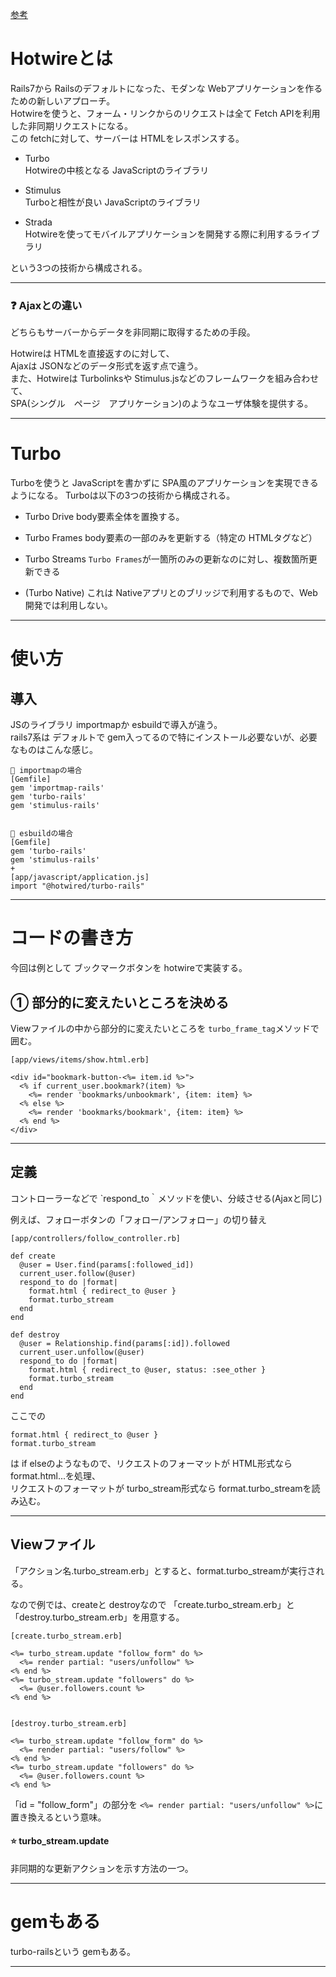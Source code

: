 [参考](https://zenn.dev/shita1112/books/cat-hotwire-turbo/viewer/abstract)  
  
# Hotwireとは
Rails7から Railsのデフォルトになった、モダンな Webアプリケーションを作るための新しいアプローチ。  
Hotwireを使うと、フォーム・リンクからのリクエストは全て Fetch APIを利用した非同期リクエストになる。  
この fetchに対して、サーバーは HTMLをレスポンスする。
  
- Turbo  
Hotwireの中核となる JavaScriptのライブラリ

- Stimulus  
Turboと相性が良い JavaScriptのライブラリ

- Strada  
Hotwireを使ってモバイルアプリケーションを開発する際に利用するライブラリ
  
という3つの技術から構成される。  
***

### ❓ Ajaxとの違い
どちらもサーバーからデータを非同期に取得するための手段。  
  
Hotwireは HTMLを直接返すのに対して、  
Ajaxは JSONなどのデータ形式を返す点で違う。  
また、Hotwireは Turbolinksや Stimulus.jsなどのフレームワークを組み合わせて、    
SPA(シングル　ページ　アプリケーション)のようなユーザ体験を提供する。  
***

# Turbo
Turboを使うと JavaScriptを書かずに SPA風のアプリケーションを実現できるようになる。
Turboは以下の3つの技術から構成される。

- Turbo Drive
body要素全体を置換する。

- Turbo Frames
body要素の一部のみを更新する（特定の HTMLタグなど）

- Turbo Streams
`Turbo Frames`が一箇所のみの更新なのに対し、複数箇所更新できる

- (Turbo Native)
これは Nativeアプリとのブリッジで利用するもので、Web開発では利用しない。
***

# 使い方
## 導入
JSのライブラリ importmapか esbuildで導入が違う。  
rails7系は デフォルトで gem入ってるので特にインストール必要ないが、必要なものはこんな感じ。
~~~
💛 importmapの場合
[Gemfile]
gem 'importmap-rails'
gem 'turbo-rails'
gem 'stimulus-rails'


🧡 esbuildの場合
[Gemfile]
gem 'turbo-rails'
gem 'stimulus-rails'
+
[app/javascript/application.js]
import "@hotwired/turbo-rails"
~~~
***

# コードの書き方
今回は例として ブックマークボタンを hotwireで実装する。

## ① 部分的に変えたいところを決める
Viewファイルの中から部分的に変えたいところを `turbo_frame_tag`メソッドで囲む。  
~~~
[app/views/items/show.html.erb]

<div id="bookmark-button-<%= item.id %>">
  <% if current_user.bookmark?(item) %>
    <%= render 'bookmarks/unbookmark', {item: item} %>
  <% else %>
    <%= render 'bookmarks/bookmark', {item: item} %>
  <% end %>
</div>
~~~
***

## 定義
コントローラーなどで `respond_to｀メソッドを使い、分岐させる(Ajaxと同じ)

例えば、フォローボタンの「フォロー/アンフォロー」の切り替え
~~~
[app/controllers/follow_controller.rb]

def create
  @user = User.find(params[:followed_id])
  current_user.follow(@user)
  respond_to do |format|
    format.html { redirect_to @user }
    format.turbo_stream
  end
end

def destroy
  @user = Relationship.find(params[:id]).followed
  current_user.unfollow(@user)
  respond_to do |format|
    format.html { redirect_to @user, status: :see_other }
    format.turbo_stream
  end
end
~~~

ここでの
~~~
format.html { redirect_to @user }
format.turbo_stream
~~~
は if elseのようなもので、リクエストのフォーマットが HTML形式なら format.html...を処理、  
リクエストのフォーマットが turbo_stream形式なら format.turbo_streamを読み込む。
***

##  Viewファイル
「アクション名.turbo_stream.erb」とすると、format.turbo_streamが実行される。

なので例では、createと destroyなので
「create.turbo_stream.erb」と「destroy.turbo_stream.erb」を用意する。
~~~
[create.turbo_stream.erb]

<%= turbo_stream.update "follow_form" do %>
  <%= render partial: "users/unfollow" %>
<% end %>
<%= turbo_stream.update "followers" do %>
  <%= @user.followers.count %>
<% end %>


[destroy.turbo_stream.erb]

<%= turbo_stream.update "follow_form" do %>
  <%= render partial: "users/follow" %>
<% end %>
<%= turbo_stream.update "followers" do %>
  <%= @user.followers.count %>
<% end %>
~~~
「id = "follow_form"」の部分を `<%= render partial: "users/unfollow" %>`に置き換えるという意味。
  
#### ⭐️ turbo_stream.update
非同期的な更新アクションを示す方法の一つ。
***

# gemもある
turbo-railsという gemもある。
***
